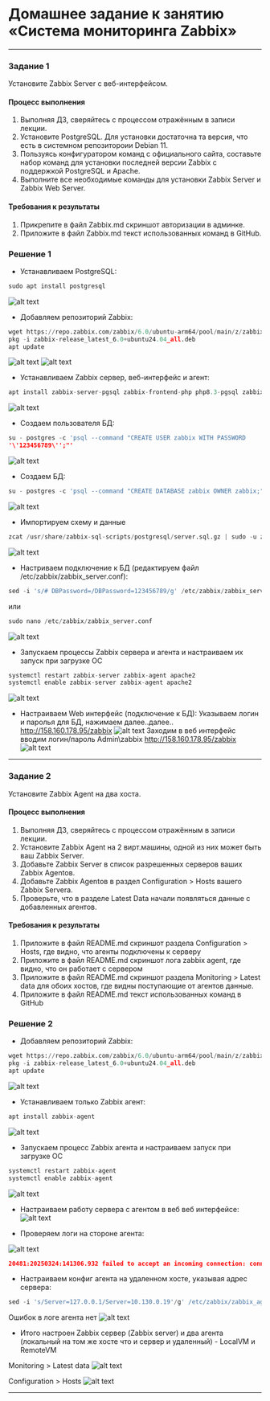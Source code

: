 # Домашнее задание к занятию «Система мониторинга Zabbix»

---

### Задание 1 

Установите Zabbix Server с веб-интерфейсом.

#### Процесс выполнения
1. Выполняя ДЗ, сверяйтесь с процессом отражённым в записи лекции.
2. Установите PostgreSQL. Для установки достаточна та версия, что есть в системном репозитороии Debian 11.
3. Пользуясь конфигуратором команд с официального сайта, составьте набор команд для установки последней версии Zabbix с поддержкой PostgreSQL и Apache.
4. Выполните все необходимые команды для установки Zabbix Server и Zabbix Web Server.

#### Требования к результаты 
1. Прикрепите в файл Zabbix.md скриншот авторизации в админке.
2. Приложите в файл Zabbix.md текст использованных команд в GitHub.

### Решение 1


- Устанавливаем PostgreSQL:
```python
sudo apt install postgresql
```
![alt text](image.png)
- Добавляем репозиторий Zabbix:
```python
wget https://repo.zabbix.com/zabbix/6.0/ubuntu-arm64/pool/main/z/zabbix-release/zabbix-release_latest_6.0+ubuntu24.04_all.deb
pkg -i zabbix-release_latest_6.0+ubuntu24.04_all.deb
apt update 
```
![alt text](image-1.png)
![alt text](image-2.png)
- Устанавливаем Zabbix сервер, веб-интерфейс и агент:
```python
apt install zabbix-server-pgsql zabbix-frontend-php php8.3-pgsql zabbix-apache-conf zabbix-sql-scripts zabbix-agent
```
![alt text](image-3.png)
- Создаем пользователя БД:
```python
su - postgres -c 'psql --command "CREATE USER zabbix WITH PASSWORD
'\'123456789\'';"'
```
![alt text](image-4.png)
- Создаем БД:
```python
su - postgres -c 'psql --command "CREATE DATABASE zabbix OWNER zabbix;"'
```
![alt text](image-5.png)
- Импортируем схему и данные
```python
zcat /usr/share/zabbix-sql-scripts/postgresql/server.sql.gz | sudo -u zabbix psql zabbix 
```
![alt text](image-6.png)
- Настриваем подключение к БД (редактируем файл /etc/zabbix/zabbix_server.conf):
```python
sed -i 's/# DBPassword=/DBPassword=123456789/g' /etc/zabbix/zabbix_server.conf
```
или
```python
sudo nano /etc/zabbix/zabbix_server.conf
```
![alt text](image-7.png)
- Запускаем процессы Zabbix сервера и агента и настраиваем их запуск при загрузке ОС
```python
systemctl restart zabbix-server zabbix-agent apache2
systemctl enable zabbix-server zabbix-agent apache2 
```
![alt text](image-8.png)

- Настраиваем Web интерфейс (подключение к БД):
Указываем логин и паролья для БД, нажимаем далее..далее..
http://158.160.178.95/zabbix
![alt text](image-9.png)
Заходим в веб интерфейс вводим логин/пароль Admin\zabbix
http://158.160.178.95/zabbix
![alt text](image-10.png)


---

### Задание 2 

Установите Zabbix Agent на два хоста.

#### Процесс выполнения
1. Выполняя ДЗ, сверяйтесь с процессом отражённым в записи лекции.
2. Установите Zabbix Agent на 2 вирт.машины, одной из них может быть ваш Zabbix Server.
3. Добавьте Zabbix Server в список разрешенных серверов ваших Zabbix Agentов.
4. Добавьте Zabbix Agentов в раздел Configuration > Hosts вашего Zabbix Servera.
5. Проверьте, что в разделе Latest Data начали появляться данные с добавленных агентов.

#### Требования к результаты 
1. Приложите в файл README.md скриншот раздела Configuration > Hosts, где видно, что агенты подключены к серверу
2. Приложите в файл README.md скриншот лога zabbix agent, где видно, что он работает с сервером
3. Приложите в файл README.md скриншот раздела Monitoring > Latest data для обоих хостов, где видны поступающие от агентов данные.
4. Приложите в файл README.md текст использованных команд в GitHub

### Решение 2

- Добавляем репозиторий Zabbix:
```python
wget https://repo.zabbix.com/zabbix/6.0/ubuntu-arm64/pool/main/z/zabbix-release/zabbix-release_latest_6.0+ubuntu24.04_all.deb
pkg -i zabbix-release_latest_6.0+ubuntu24.04_all.deb
apt update 
```
![alt text](image-11.png)
- Устанавливаем только Zabbix агент:
```python
apt install zabbix-agent
```
![alt text](image-12.png)

- Запускаем процесс Zabbix агента и настраиваем запуск при загрузке ОС
```python
systemctl restart zabbix-agent
systemctl enable zabbix-agent
```
![alt text](image-13.png)

- Настраиваем работу сервера с агентом в веб веб интерфейсе:
![alt text](image-14.png)

- Проверяем логи на стороне агента:

![alt text](image-15.png)
```json
20481:20250324:141306.932 failed to accept an incoming connection: connection from "10.130.0.19" rejected, allowed hosts: "127.0.0.1"
```

- Настраиваем конфиг агента на удаленном хосте, указывая адрес сервера:

```python
sed -i 's/Server=127.0.0.1/Server=10.130.0.19'/g' /etc/zabbix/zabbix_agentd.conf
```
Ошибок в логе агента нет
![alt text](image-18.png)

- Итого настроен Zabbix сервер (Zabbix server) и два агента (локальный на том же хосте что и сервер и удаленный) - LocalVM и RemoteVM

Monitoring > Latest data
![alt text](image-16.png)
 
Configuration > Hosts
![alt text](image-17.png)

---